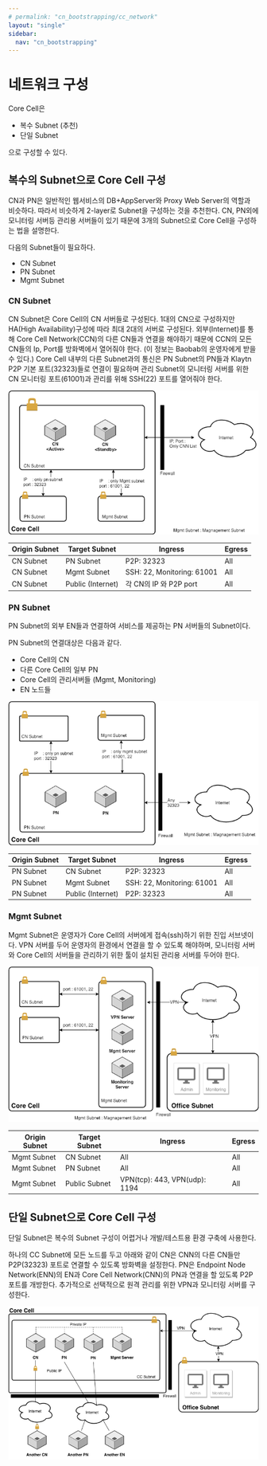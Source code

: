 ```yaml
---
# permalink: "cn_bootstrapping/cc_network"
layout: "single"
sidebar:
  nav: "cn_bootstrapping"
---
```


# 네트워크 구성

Core Cell은 

- 복수 Subnet (추천)
- 단일 Subnet

으로 구성할 수 있다.

## 복수의 Subnet으로 Core Cell 구성

CN과 PN은 일반적인 웹서비스의 DB+AppServer와 Proxy Web Server의 역할과 비슷하다. 따라서 비슷하게 2-layer로 Subnet을 구성하는 것을 추천한다. CN, PN외에 모니터링 서버등 관리용 서버들이 있기 때문에 3개의 Subnet으로 Core Cell을 구성하는 법을 설명한다. 

다음의 Subnet들이 필요하다. 
- CN Subnet
- PN Subnet
- Mgmt Subnet

### CN Subnet
CN Subnet은 Core Cell의 CN 서버들로 구성된다. 1대의 CN으로 구성하지만 HA(High Availability)구성에 따라 최대 2대의 서버로 구성된다. 외부(Internet)를 통해 Core Cell Network(CCN)의 다른 CN들과 연결을 해야하기 때문에 CCN의 모든 CN들의 Ip, Port를 방화벽에서 열어줘야 한다. (이 정보는 Baobab의 운영자에게 받을 수 있다.) Core Cell 내부의 다른 Subnet과의 통신은 PN Subnet의 PN들과 Klaytn P2P 기본 포트(32323)들로 연결이 필요하며 관리 Subnet의 모니터링 서버를 위한 CN 모니터링 포트(61001)과 관리를 위해 SSH(22) 포트를 열어줘야 한다. 

![](/resources/cn_subnet.png)

| Origin Subnet | Target Subnet | Ingress | Egress |
| --- | --- | --- | --- |
| CN Subnet | PN Subnet | P2P: 32323 | All |
| CN Subnet | Mgmt Subnet | SSH: 22, Monitoring: 61001 | All |
| CN Subnet | Public (Internet) | 각 CN의 IP 와 P2P port | All |

### PN Subnet
PN Subnet의 외부 EN들과 연결하여 서비스를 제공하는 PN 서버들의 Subnet이다.

PN Subnet의 연결대상은 다음과 같다.
- Core Cell의 CN
- 다른 Core Cell의 일부 PN
- Core Cell의 관리서버들 (Mgmt, Monitoring)
- EN 노드들

![](/resources/pn_subnet.png)

| Origin Subnet | Target Subnet | Ingress | Egress |
| --- | --- | --- | --- |
| PN Subnet | CN Subnet | P2P: 32323 | All |
| PN Subnet | Mgmt Subnet | SSH: 22, Monitoring: 61001 | All |
| PN Subnet | Public (Internet) | P2P: 32323 | All |

### Mgmt Subnet
Mgmt Subnet은 운영자가 Core Cell의 서버에게 접속(ssh)하기 위한 진입 서브넷이다. VPN 서버를 두어 운영자의 환경에서 연결을 할 수 있도록 해야하며, 모니터링 서버와 Core Cell의 서버들을 관리하기 위한 툴이 설치된 관리용 서버를 두어야 한다.

![](/resources/admin_subnet.png)

| Origin Subnet | Target Subnet | Ingress | Egress |
| --- | --- | --- | --- |
| Mgmt Subnet | CN Subnet | All | All |
| Mgmt Subnet | PN Subnet | All | All |
| Mgmt Subnet | Public Subnet | VPN(tcp): 443, VPN(udp): 1194 | All |


## 단일 Subnet으로 Core Cell 구성

단일 Subnet은 복수의 Subnet 구성이 어렵거나 개발/테스트용 환경 구축에 사용한다.

하나의 CC Subnet에 모든 노드를 두고 아래와 같이 CN은 CNN의 다른 CN들만 P2P(32323) 포트로 연결할 수 있도록 방화벽을 설정한다. PN은 Endpoint Node Network(ENN)의 EN과 Core Cell Network(CNN)의 PN과 연결을 할 있도록 P2P 포트를 개방한다. 추가적으로 선택적으로 원격 관리를 위한 VPN과 모니터링 서버를 구성한다.

![](/resources/cc_single_subnet.png)
